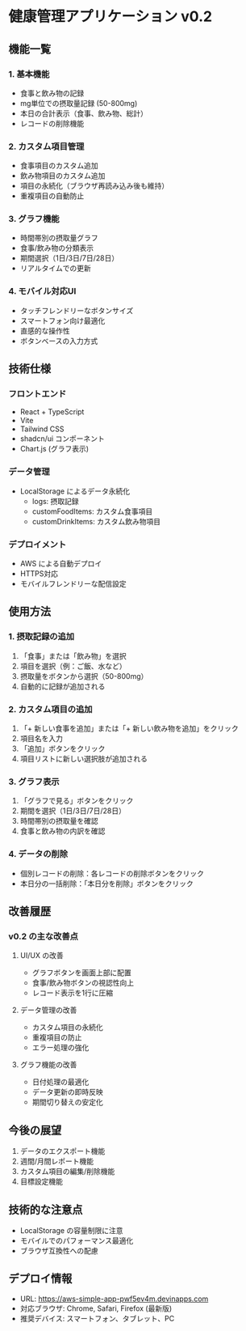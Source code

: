 # 健康管理アプリケーション v0.2

## 機能一覧

### 1. 基本機能
- 食事と飲み物の記録
- mg単位での摂取量記録 (50-800mg)
- 本日の合計表示（食事、飲み物、総計）
- レコードの削除機能

### 2. カスタム項目管理
- 食事項目のカスタム追加
- 飲み物項目のカスタム追加
- 項目の永続化（ブラウザ再読み込み後も維持）
- 重複項目の自動防止

### 3. グラフ機能
- 時間帯別の摂取量グラフ
- 食事/飲み物の分類表示
- 期間選択（1日/3日/7日/28日）
- リアルタイムでの更新

### 4. モバイル対応UI
- タッチフレンドリーなボタンサイズ
- スマートフォン向け最適化
- 直感的な操作性
- ボタンベースの入力方式

## 技術仕様

### フロントエンド
- React + TypeScript
- Vite
- Tailwind CSS
- shadcn/ui コンポーネント
- Chart.js (グラフ表示)

### データ管理
- LocalStorage によるデータ永続化
  - logs: 摂取記録
  - customFoodItems: カスタム食事項目
  - customDrinkItems: カスタム飲み物項目

### デプロイメント
- AWS による自動デプロイ
- HTTPS対応
- モバイルフレンドリーな配信設定

## 使用方法

### 1. 摂取記録の追加
1. 「食事」または「飲み物」を選択
2. 項目を選択（例：ご飯、水など）
3. 摂取量をボタンから選択（50-800mg）
4. 自動的に記録が追加される

### 2. カスタム項目の追加
1. 「+ 新しい食事を追加」または「+ 新しい飲み物を追加」をクリック
2. 項目名を入力
3. 「追加」ボタンをクリック
4. 項目リストに新しい選択肢が追加される

### 3. グラフ表示
1. 「グラフで見る」ボタンをクリック
2. 期間を選択（1日/3日/7日/28日）
3. 時間帯別の摂取量を確認
4. 食事と飲み物の内訳を確認

### 4. データの削除
- 個別レコードの削除：各レコードの削除ボタンをクリック
- 本日分の一括削除：「本日分を削除」ボタンをクリック

## 改善履歴

### v0.2 の主な改善点
1. UI/UX の改善
   - グラフボタンを画面上部に配置
   - 食事/飲み物ボタンの視認性向上
   - レコード表示を1行に圧縮

2. データ管理の改善
   - カスタム項目の永続化
   - 重複項目の防止
   - エラー処理の強化

3. グラフ機能の改善
   - 日付処理の最適化
   - データ更新の即時反映
   - 期間切り替えの安定化

## 今後の展望
1. データのエクスポート機能
2. 週間/月間レポート機能
3. カスタム項目の編集/削除機能
4. 目標設定機能

## 技術的な注意点
- LocalStorage の容量制限に注意
- モバイルでのパフォーマンス最適化
- ブラウザ互換性への配慮

## デプロイ情報
- URL: https://aws-simple-app-pwf5ev4m.devinapps.com
- 対応ブラウザ: Chrome, Safari, Firefox (最新版)
- 推奨デバイス: スマートフォン、タブレット、PC
